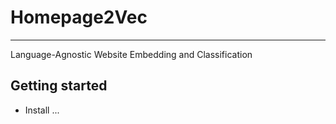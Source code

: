 # Homepage2Vec 

---
Language-Agnostic Website Embedding and Classification

## Getting started

- Install ...